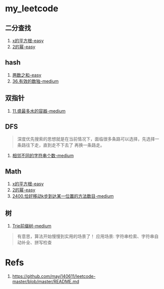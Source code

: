# my_leetcode
## 二分查找
1. [x的平方根-easy](./problems/x的平方根.py)
1. [2的幂-easy](./problems/2的幂.py)
## hash
1. [两数之和-easy](./problems/两数之和.py)
1. [36.有效的数独-medium](./problems/36.有效的数独.py)
## 双指针
1. [11.盛最多水的容器-medium](./problems/11.盛最多水的容器.py)

## DFS
> 深度优先搜索的思想就是在当前情况下，面临很多条路可以选择，先选择一条路往下走，直到走不下去了 再换一条路走。

1. [相邻不同的字符串个数-medium](./problems/相邻不同的字符串个数.py)

## Math
1. [x的平方根-easy](./problems/x的平方根.py)
1. [2的幂-easy](./problems/2的幂.py)
1. [2400.恰好移动k步到达某一位置的方法数目-medium](./problems/2400.恰好移动k步到达某一位置的方法数目.py)

## 树
1. [Trie前缀树-medium](./problems/Trie前缀树.py)
> 有意思，算法开始慢慢到实用的场景了！
应用场景: 字符串检索、字符串自动补全、拼写检查
# Refs
1. https://github.com/mayi140611/leetcode-master/blob/master/README.md







